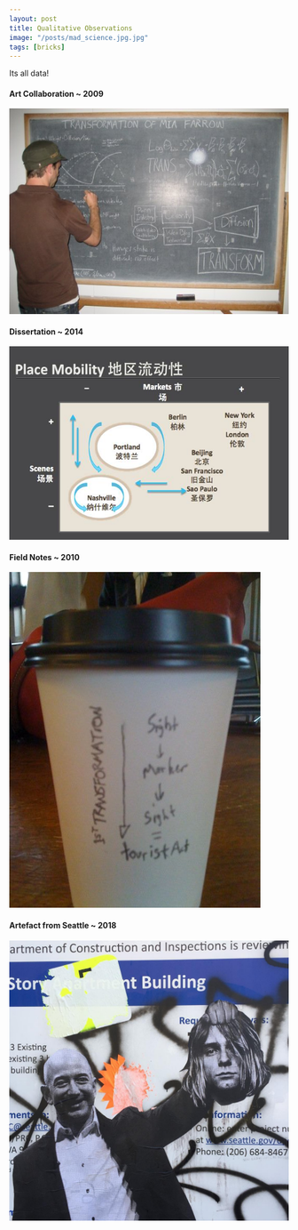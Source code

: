 ```yaml
---
layout: post
title: Qualitative Observations
image: "/posts/mad_science.jpg.jpg"
tags: [bricks]
---
```


Its all data!


#### Art Collaboration ~ 2009
![alt text](/img/posts/mad_science.jpg "Art Collaboration")

#### Dissertation ~ 2014
![alt text](/img/posts/mad_science3.jpg "Dissertation")

#### Field Notes ~ 2010
![alt text](/img/posts/mad_science4.jpg "Field Notes")

#### Artefact from Seattle ~ 2018
![alt text](/img/posts/q_data1.jpg "Photo from Seattle")


